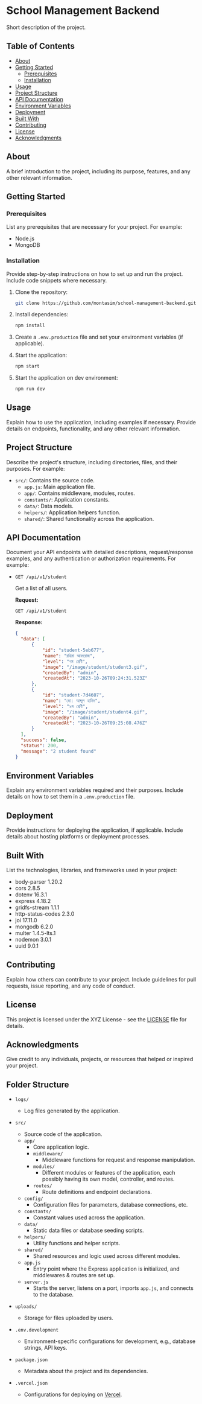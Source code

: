 # School Management Backend

Short description of the project.

## Table of Contents

- [About](#about)
- [Getting Started](#getting-started)
  - [Prerequisites](#prerequisites)
  - [Installation](#installation)
- [Usage](#usage)
- [Project Structure](#project-structure)
- [API Documentation](#api-documentation)
- [Environment Variables](#environment-variables)
- [Deployment](#deployment)
- [Built With](#built-with)
- [Contributing](#contributing)
- [License](#license)
- [Acknowledgments](#acknowledgments)

## About

A brief introduction to the project, including its purpose, features, and any other relevant information.

## Getting Started

### Prerequisites

List any prerequisites that are necessary for your project. For example:

- Node.js
- MongoDB

### Installation

Provide step-by-step instructions on how to set up and run the project. Include code snippets where necessary.

1. Clone the repository:

   ```bash
   git clone https://github.com/montasim/school-management-backend.git
   ```

2. Install dependencies:

   ```bash
   npm install
   ```

3. Create a `.env.production` file and set your environment variables (if applicable).

4. Start the application:

   ```bash
   npm start
   ```
   
5. Start the application on dev environment:

   ```bash
   npm run dev
   ```

## Usage

Explain how to use the application, including examples if necessary. Provide details on endpoints, functionality, and any other relevant information.

## Project Structure

Describe the project's structure, including directories, files, and their purposes. For example:

- `src/`: Contains the source code.
  - `app.js`: Main application file.
  - `app/`: Contains middleware, modules, routes.
  - `constants/`: Application constants.
  - `data/`: Data models.
  - `helpers/`: Application helpers function.
  - `shared/`: Shared functionality across the application.

## API Documentation

Document your API endpoints with detailed descriptions, request/response examples, and any authentication or authorization requirements. For example:

- `GET /api/v1/student`

  Get a list of all users.

  **Request:**

  ```http
  GET /api/v1/student
  ```

  **Response:**

  ```json
  {
    "data": [
        {
            "id": "student-5eb677",
            "name": "রহিমা আফরোজ",
            "level": "৭ম শ্রেণী",
            "image": "/image/student/student3.gif",
            "createdBy": "admin",
            "createdAt": "2023-10-26T09:24:31.523Z"
        },
        {
            "id": "student-7d4607",
            "name": "মো: আব্দুল হামিদ",
            "level": "৯ম শ্রেণী",
            "image": "/image/student/student4.gif",
            "createdBy": "admin",
            "createdAt": "2023-10-26T09:25:08.476Z"
        }
    ],
    "success": false,
    "status": 200,
    "message": "2 student found"
  }
  ```

## Environment Variables

Explain any environment variables required and their purposes. Include details on how to set them in a `.env.production` file.

## Deployment

Provide instructions for deploying the application, if applicable. Include details about hosting platforms or deployment processes.

## Built With

List the technologies, libraries, and frameworks used in your project:

- body-parser 1.20.2
- cors 2.8.5
- dotenv 16.3.1
- express 4.18.2
- gridfs-stream 1.1.1
- http-status-codes 2.3.0
- joi 17.11.0
- mongodb 6.2.0
- multer 1.4.5-lts.1
- nodemon 3.0.1
- uuid 9.0.1

## Contributing

Explain how others can contribute to your project. Include guidelines for pull requests, issue reporting, and any code of conduct.

## License

This project is licensed under the XYZ License - see the [LICENSE](LICENSE) file for details.

## Acknowledgments

Give credit to any individuals, projects, or resources that helped or inspired your project.

## Folder Structure

- `logs/`
    - Log files generated by the application.

- `src/`
    - Source code of the application.
    - `app/`
        - Core application logic.
        - `middleware/`
            - Middleware functions for request and response manipulation.
        - `modules/`
            - Different modules or features of the application, each possibly having its own model, controller, and routes.
        - `routes/`
            - Route definitions and endpoint declarations.
    - `config/`
        - Configuration files for parameters, database connections, etc.
    - `constants/`
        - Constant values used across the application.
    - `data/`
        - Static data files or database seeding scripts.
    - `helpers/`
        - Utility functions and helper scripts.
    - `shared/`
        - Shared resources and logic used across different modules.
    - `app.js`
        - Entry point where the Express application is initialized, and middlewares & routes are set up.
    - `server.js`
        - Starts the server, listens on a port, imports `app.js`, and connects to the database.

- `uploads/`
    - Storage for files uploaded by users.

- `.env.development`
    - Environment-specific configurations for development, e.g., database strings, API keys.

- `package.json`
    - Metadata about the project and its dependencies.

- `.vercel.json`
    - Configurations for deploying on [Vercel](https://vercel.com).

